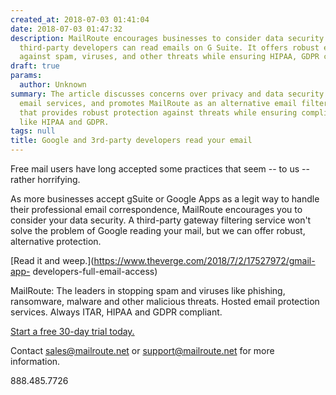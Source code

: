```yaml
---
created_at: 2018-07-03 01:41:04
date: 2018-07-03 01:47:32
description: MailRoute encourages businesses to consider data security as Google and
  third-party developers can read emails on G Suite. It offers robust email protection
  against spam, viruses, and other threats while ensuring HIPAA, GDPR compliance.
draft: true
params:
  author: Unknown
summary: The article discusses concerns over privacy and data security with Google's
  email services, and promotes MailRoute as an alternative email filtering solution
  that provides robust protection against threats while ensuring compliance with regulations
  like HIPAA and GDPR.
tags: null
title: Google and 3rd-party developers read your email
---
```



Free mail users have long accepted some practices that seem -- to us -- rather
horrifying.

As more businesses accept gSuite or Google Apps as a legit way to handle their
professional email correspondence, MailRoute encourages you to consider your
data security. A third-party gateway filtering service won't solve the problem
of Google reading your mail, but we can offer robust, alternative protection.

[Read it and weep.](https://www.theverge.com/2018/7/2/17527972/gmail-app-
developers-full-email-access)

MailRoute: The leaders in stopping spam and viruses like phishing, ransomware,
malware and other malicious threats. Hosted email protection services. Always
ITAR, HIPAA and GDPR compliant.

[Start a free 30-day trial today.](http://mailroute.net/signup.html)

Contact [sales@mailroute.net](mailto:sales@mailroute.net) or
[support@mailroute.net](mailto:support@mailroute.net) for more information.

888.485.7726

